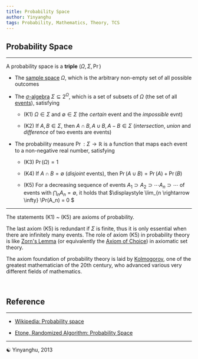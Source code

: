 ```yaml
---
title: Probability Space
author: Yinyanghu
tags: Probability, Mathematics, Theory, TCS
---
```


## Probability Space

---

A probability space is a **triple** $(\Omega, \Sigma, \Pr)$

* The [sample space](http://en.wikipedia.org/wiki/Sample_space) $\Omega$, which is the arbitrary non-empty set of all possible outcomes

* The [$\sigma$-algebra](http://en.wikipedia.org/wiki/Sigma-algebra) $\Sigma \subseteq 2^{\Omega}$, which is a set of subsets of $\Omega$ (the set of all [events](http://en.wikipedia.org/wiki/Event_(probability_theory))), satisfying

    * (K1) $\Omega \in \Sigma$ and $\emptyset \in \Sigma$ (the *certain* event and the *impossible* evnt)

    * (K2) If $A, B \in \Sigma$, then $A \cap B, A \cup B, A - B \in \Sigma$ (*intersection*, *union* and *difference* of two events are events)

* The probability measure $\Pr: \Sigma \rightarrow \mathbb{R}$ is a function that maps each event to a non-negative real number, satisfying

    * (K3) $\Pr(\Omega) = 1$

    * (K4) If $A \cap B = \emptyset$ (*disjoint* events), then $\Pr(A \cup B) = \Pr(A) + \Pr(B)$

    * (K5) For a decreasing sequence of events $A_1 \supset A_2 \supset \cdots A_n \supset \cdots$ of events with $\displaystyle \bigcap_{n}A_n = \emptyset$, it holds that $\displaystyle \lim_{n \rightarrow \infty} \Pr(A_n) = 0 $

---

The statements (K1) ~ (K5) are axioms of probability.

The last axiom (K5) is redundant if $\Sigma$ is finite, thus it is only essential when there are infinitely many events. The role of axiom (K5) in probability theory is like [Zorn's Lemma](http://en.wikipedia.org/wiki/Zorn\'s_lemma) (or equivalently the [Axiom of Choice](http://en.wikipedia.org/wiki/Axiom_of_choice)) in axiomatic set theory.

The axiom foundation of probability theory is laid by [Kolmogorov](http://en.wikipedia.org/wiki/Andrey_Kolmogorov), one of the greatest mathematician of the 20th century, who advanced various very different fields of mathematics.

<br />

## Reference

---

* [Wikipedia: Probability space](http://en.wikipedia.org/wiki/Probability_space)

* [Etone, Randomized Algorithm: Probability Space](http://tcs.nju.edu.cn/wiki/index.php/%E9%9A%8F%E6%9C%BA%E7%AE%97%E6%B3%95_(Fall_2011)/Probability_Space)

---

☯ Yinyanghu, 2013
